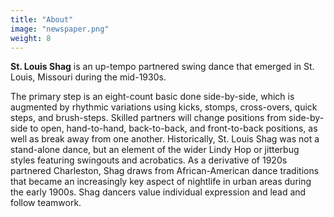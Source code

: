 ```yaml
---
title: "About"
image: "newspaper.png"
weight: 8
---
```


**St. Louis Shag** is an up-tempo partnered swing dance that emerged in St. Louis, Missouri during the mid-1930s.

The primary step is an eight-count basic done side-by-side, which is augmented by rhythmic variations using kicks, stomps, cross-overs, quick steps, and brush-steps. Skilled partners will change positions from side-by-side to open, hand-to-hand, back-to-back, and front-to-back positions, as well as break away from one another. Historically, St. Louis Shag was not a stand-alone dance, but an element of the wider Lindy Hop or jitterbug styles featuring swingouts and acrobatics. As a derivative of 1920s partnered Charleston, Shag draws from African-American dance traditions that became an increasingly key aspect of nightlife in urban areas during the early 1900s. Shag dancers value individual expression and lead and follow teamwork.
